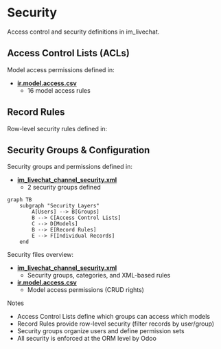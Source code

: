 # Security

Access control and security definitions in im_livechat.

## Access Control Lists (ACLs)

Model access permissions defined in:
- **[ir.model.access.csv](../im_livechat/security/ir.model.access.csv)**
  - 16 model access rules

## Record Rules

Row-level security rules defined in:

## Security Groups & Configuration

Security groups and permissions defined in:
- **[im_livechat_channel_security.xml](../im_livechat/security/im_livechat_channel_security.xml)**
  - 2 security groups defined

```mermaid
graph TB
    subgraph "Security Layers"
        A[Users] --> B[Groups]
        B --> C[Access Control Lists]
        C --> D[Models]
        B --> E[Record Rules]
        E --> F[Individual Records]
    end
```

Security files overview:
- **[im_livechat_channel_security.xml](../im_livechat/security/im_livechat_channel_security.xml)**
  - Security groups, categories, and XML-based rules
- **[ir.model.access.csv](../im_livechat/security/ir.model.access.csv)**
  - Model access permissions (CRUD rights)

Notes
- Access Control Lists define which groups can access which models
- Record Rules provide row-level security (filter records by user/group)
- Security groups organize users and define permission sets
- All security is enforced at the ORM level by Odoo
